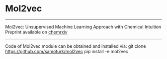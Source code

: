 # Mol2vec  
---
Mol2vec: Unsupervised Machine Learning Approach with Chemical Intuition
Preprint available on [chemrxiv](https://chemrxiv.org/articles/Mol2vec_Unsupervised_Machine_Learning_Approach_with_Chemical_Intuition/5513581)

---
Code of Mol2vec module can be obtained and installed via: 
git clone https://github.com/samoturk/mol2vec
pip install -e mol2vec
